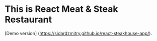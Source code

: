 # This is React Meat & Steak Restaurant
[Demo version] (https://sidardzmitry.github.io/react-steakhouse-app/).
